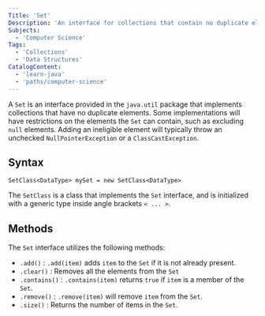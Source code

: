 ```yaml
---
Title: 'Set'
Description: 'An interface for collections that contain no duplicate elements.'
Subjects:
  - 'Computer Science'
Tags:
  - 'Collections'
  - 'Data Structures'
CatalogContent:
  - 'learn-java'
  - 'paths/computer-science'
---
```


A `Set` is an interface provided in the `java.util` package that implements collections that have no duplicate elements. Some implementations will have restrictions on the elements the `Set` can contain, such as excluding `null` elements. Adding an ineligible element will typically throw an unchecked `NullPointerException` or a `ClassCastException`.

## Syntax

```pseudo
SetClass<DataType> mySet = new SetClass<DataType>
```

The `SetClass` is a class that implements the `Set` interface, and is initialized with a generic type inside angle brackets `< ... >`.

## Methods

The `Set` interface utilizes the following methods:

- `.add()` : `.add(item)` adds `item` to the `Set` if it is not already present.
- `.clear()` : Removes all the elements from the `Set`
- `.contains()` : `.contains(item)` returns `true` if `item` is a member of the `Set`.
- `.remove()` : `.remove(item)` will remove `item` from the `Set`.
- `.size()` : Returns the number of items in the `Set`.
